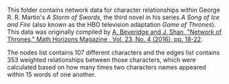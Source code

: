 This folder contains network data for character relationships within George R. R. Martin's  *A Storm of Swords*, the third novel in his series *A Song of Ice and Fire* (also known as the HBO television adaptation *Game of Thrones*). This data was originally compiled by [A. Beveridge and J. Shan, "Network of Thrones," Math Horizons Magazine , Vol. 23, No. 4 (2016), pp. 18-22](https://www.maa.org/sites/default/files/pdf/Mathhorizons/NetworkofThrones%20%281%29.pdf).

The nodes list contains 107 different characters and the edges list contains 353 weighted relationships between those characters, which were calculated based on how many times two characters names appeared within 15 words of one another. 